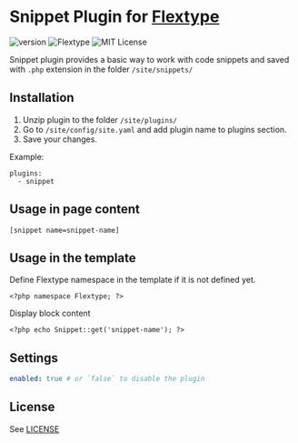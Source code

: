 # Snippet Plugin for [Flextype](http://flextype.org/)
![version](https://img.shields.io/badge/version-1.0.0-brightgreen.svg?style=flat-square)
![Flextype](https://img.shields.io/badge/Flextype-0.x-green.svg?style=flat-square)
![MIT License](https://img.shields.io/badge/license-MIT-blue.svg?style=flat-square)

Snippet plugin provides a basic way to work with code snippets and saved with `.php` extension in the folder `/site/snippets/`

## Installation
1. Unzip plugin to the folder `/site/plugins/`
2. Go to `/site/config/site.yaml` and add plugin name to plugins section.
3. Save your changes.

Example:
```
plugins:
  - snippet
```

## Usage in page content

```
[snippet name=snippet-name]
```

## Usage in the template

Define Flextype namespace in the template if it is not defined yet.
```
<?php namespace Flextype; ?>
```

Display block content
```
<?php echo Snippet::get('snippet-name'); ?>
```

## Settings

```yaml
enabled: true # or `false` to disable the plugin
```

## License
See [LICENSE](https://github.com/flextype-plugins/snippet/blob/master/LICENSE)
